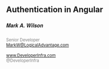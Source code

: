 ## Authentication in Angular 
##### <span style="font-family:Helvetica Neue; font-weight:bold">Mark A. Wilson</span>
<span style="font-size:0.8em; color:gray">Senior Developer<br />
MarkW@LogicalAdvantage.com<br />
<br />
www.DeveloperInfra.com<br />
@DeveloperInfra</span>
